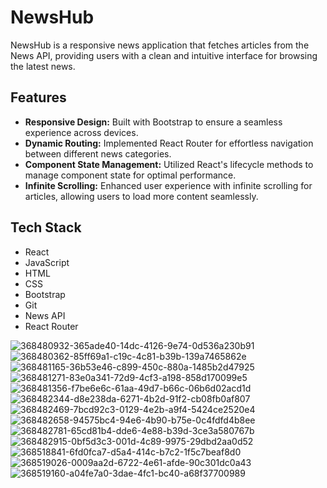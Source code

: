 # NewsHub 
NewsHub is a responsive news application that fetches articles from the News API, providing users with a clean and intuitive interface for browsing the latest news.

## Features
- **Responsive Design:** Built with Bootstrap to ensure a seamless experience across devices.
- **Dynamic Routing:** Implemented React Router for effortless navigation between different news categories.
- **Component State Management:** Utilized React's lifecycle methods to manage component state for optimal performance.
- **Infinite Scrolling:** Enhanced user experience with infinite scrolling for articles, allowing users to load more content seamlessly.

## Tech Stack
- React
- JavaScript
- HTML
- CSS
- Bootstrap
- Git
- News API
- React Router  

![368480932-365ade40-14dc-4126-9e74-0d536a230b91](https://github.com/user-attachments/assets/796aad91-b2cb-454b-ac81-93546bb0d71e)
![368480362-85ff69a1-c19c-4c81-b39b-139a7465862e](https://github.com/user-attachments/assets/984dcb20-fd04-4867-b588-19ac0f8ac6e1)
![368481165-36b53e46-c899-450c-880a-1485b2d47925](https://github.com/user-attachments/assets/7a39c46f-376f-4532-a356-ebf945a44054)
![368481271-83e0a341-72d9-4cf3-a198-858d170099e5](https://github.com/user-attachments/assets/35b31420-19b1-41e4-b05d-a76e820930bb)
![368481356-f7be6e6c-61aa-49d7-b66c-06b6d02acd1d](https://github.com/user-attachments/assets/729d0439-3599-42ba-b311-a5d41021104c)
![368482344-d8e238da-6271-4b2d-91f2-cb08fb0af807](https://github.com/user-attachments/assets/90ffde5f-e426-4832-b4a2-f5f41e874368)
![368482469-7bcd92c3-0129-4e2b-a9f4-5424ce2520e4](https://github.com/user-attachments/assets/3e46a7a5-2a09-455c-b8fd-3c70bc9c6aab)
![368482658-94575bc4-94e6-4b90-b75e-0c4fdfd4b8ee](https://github.com/user-attachments/assets/f2a9c6a3-c5aa-44fa-933b-4335df2ab188)
![368482781-65cd81b4-dde6-4e88-b39d-3ce3a580767b](https://github.com/user-attachments/assets/1fdcd5aa-a417-4950-a42b-f2fbf9feedab)
![368482915-0bf5d3c3-001d-4c89-9975-29dbd2aa0d52](https://github.com/user-attachments/assets/7c28acd3-f3e7-4493-9e6f-577b85e984df)
![368518841-6fd0fca7-d5a4-414c-b7c2-1f5c7beaf8d0](https://github.com/user-attachments/assets/314d7648-8777-4c07-bab1-58edf24bc2aa)
![368519026-0009aa2d-6722-4e61-afde-90c301dc0a43](https://github.com/user-attachments/assets/04d5b3a1-34b7-4997-ba4c-008399dd26fa)
![368519160-a04fe7a0-3dae-4fc1-bc40-a68f37700989](https://github.com/user-attachments/assets/a1ada245-2048-4261-85a8-6e9aa011be07)
